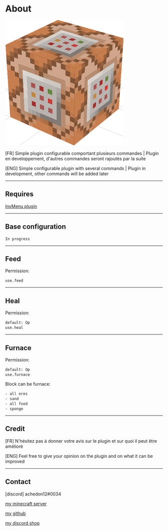 # About

![SimpleCommands](icon.png)

[FR] Simple plugin configurable comportant plusieurs commandes | Plugin en developpement, d'autres commandes seront rajoutés par la suite

[ENG] Simple configurable plugin with several commands | Plugin in development, other commands will be added later

-----------------

## Requires

[InvMenu plugin](https://github.com/Muqsit/InvMenu)

-----------------

## Base configuration


    In progress

-----------------

## Feed

Permission:  

    use.feed

-----------------

## Heal

Permission:

    default: Op
    use.heal

-----------------

## Furnace

Permission:

    default: Op
    use.furnace

Block can be furnace:

    - all ores
    - sand
    - all food
    - sponge

-----------------

## Credit

[FR] N'hésitez pas à donner votre avis sur le plugin et sur quoi il peut être amélioré

[ENG] Feel free to give your opinion on the plugin and on what it can be improved

-----------------

## Contact

[discord] achedon12#0034

[my minecraft server](https://discord.gg/gmEyCzUJg2)

[my github](https://github.com/leoderoin)

[my discord shop](https://discord.gg/Mnc6SMr9zB)